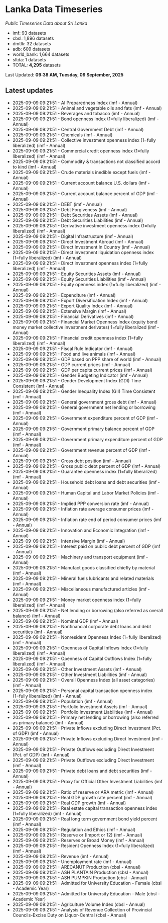 # Lanka Data Timeseries
*Public Timeseries Data about Sri Lanka*

* imf: 93 datasets
* cbsl: 1,896 datasets
* dmtlk: 32 datasets
* adb: 609 datasets
* world_bank: 1,664 datasets
* sltda: 1 datasets
* TOTAL: **4,295** datasets

Last Updated: **09:38 AM, Tuesday, 09 September, 2025**

## Latest updates

* 2025-09-09 09:21:51 - AI Preparedness Index (imf - Annual)
* 2025-09-09 09:21:51 - Animal and vegetable oils and fats (imf - Annual)
* 2025-09-09 09:21:51 - Beverages and tobacco (imf - Annual)
* 2025-09-09 09:21:51 - Bond openness index (1=fully liberalized) (imf - Annual)
* 2025-09-09 09:21:51 - Central Government Debt (imf - Annual)
* 2025-09-09 09:21:51 - Chemicals (imf - Annual)
* 2025-09-09 09:21:51 - Collective investment openness index (1=fully liberalized) (imf - Annual)
* 2025-09-09 09:21:51 - Commercial credit openness index (1=fully liberalized) (imf - Annual)
* 2025-09-09 09:21:51 - Commodity & transactions not classified accord to kind (imf - Annual)
* 2025-09-09 09:21:51 - Crude materials inedible except fuels (imf - Annual)
* 2025-09-09 09:21:51 - Current account balance U.S. dollars (imf - Annual)
* 2025-09-09 09:21:51 - Current account balance percent of GDP (imf - Annual)
* 2025-09-09 09:21:51 - DEBT (imf - Annual)
* 2025-09-09 09:21:51 - Debt Forgiveness (imf - Annual)
* 2025-09-09 09:21:51 - Debt Securities Assets (imf - Annual)
* 2025-09-09 09:21:51 - Debt Securities Liabilities (imf - Annual)
* 2025-09-09 09:21:51 - Derivative investment openness index (1=fully liberalized) (imf - Annual)
* 2025-09-09 09:21:51 - Digital Infrastructure (imf - Annual)
* 2025-09-09 09:21:51 - Direct Investment Abroad (imf - Annual)
* 2025-09-09 09:21:51 - Direct Investment In Country (imf - Annual)
* 2025-09-09 09:21:51 - Direct investment liquidation openness index (1=fully liberalized) (imf - Annual)
* 2025-09-09 09:21:51 - Direct investment openness index (1=fully liberalized) (imf - Annual)
* 2025-09-09 09:21:51 - Equity Securities Assets (imf - Annual)
* 2025-09-09 09:21:51 - Equity Securities Liabilities (imf - Annual)
* 2025-09-09 09:21:51 - Equity openness index (1=fully liberalized) (imf - Annual)
* 2025-09-09 09:21:51 - Expenditure (imf - Annual)
* 2025-09-09 09:21:51 - Export Diversification Index (imf - Annual)
* 2025-09-09 09:21:51 - Export Quality Index (imf - Annual)
* 2025-09-09 09:21:51 - Extensive Margin (imf - Annual)
* 2025-09-09 09:21:51 - Financial Derivatives (imf - Annual)
* 2025-09-09 09:21:51 - Financial Market Openness Index (equity bond money market collective investment derivates) 1=fully liberalized (imf - Annual)
* 2025-09-09 09:21:51 - Financial credit openness index (1=fully liberalized) (imf - Annual)
* 2025-09-09 09:21:51 - Fiscal Rule Indicator (imf - Annual)
* 2025-09-09 09:21:51 - Food and live animals (imf - Annual)
* 2025-09-09 09:21:51 - GDP based on PPP share of world (imf - Annual)
* 2025-09-09 09:21:51 - GDP current prices (imf - Annual)
* 2025-09-09 09:21:51 - GDP per capita current prices (imf - Annual)
* 2025-09-09 09:21:51 - Gender Budgeting Indicator (imf - Annual)
* 2025-09-09 09:21:51 - Gender Development Index (GDI) Time Consistent (imf - Annual)
* 2025-09-09 09:21:51 - Gender Inequality Index (GII) Time Consistent (imf - Annual)
* 2025-09-09 09:21:51 - General government gross debt (imf - Annual)
* 2025-09-09 09:21:51 - General government net lending or borrowing (imf - Annual)
* 2025-09-09 09:21:51 - Government expenditure percent of GDP (imf - Annual)
* 2025-09-09 09:21:51 - Government primary balance percent of GDP (imf - Annual)
* 2025-09-09 09:21:51 - Government primary expenditure percent of GDP (imf - Annual)
* 2025-09-09 09:21:51 - Government revenue percent of GDP (imf - Annual)
* 2025-09-09 09:21:51 - Gross debt position (imf - Annual)
* 2025-09-09 09:21:51 - Gross public debt percent of GDP (imf - Annual)
* 2025-09-09 09:21:51 - Guarantee openness index (1=fully liberalized) (imf - Annual)
* 2025-09-09 09:21:51 - Household debt loans and debt securities (imf - Annual)
* 2025-09-09 09:21:51 - Human Capital and Labor Market Policies (imf - Annual)
* 2025-09-09 09:21:51 - Implied PPP conversion rate (imf - Annual)
* 2025-09-09 09:21:51 - Inflation rate average consumer prices (imf - Annual)
* 2025-09-09 09:21:51 - Inflation rate end of period consumer prices (imf - Annual)
* 2025-09-09 09:21:51 - Innovation and Economic Integration (imf - Annual)
* 2025-09-09 09:21:51 - Intensive Margin (imf - Annual)
* 2025-09-09 09:21:51 - Interest paid on public debt percent of GDP (imf - Annual)
* 2025-09-09 09:21:51 - Machinery and transport equipment (imf - Annual)
* 2025-09-09 09:21:51 - Manufact goods classified chiefly by material (imf - Annual)
* 2025-09-09 09:21:51 - Mineral fuels lubricants and related materials (imf - Annual)
* 2025-09-09 09:21:51 - Miscellaneous manufactured articles (imf - Annual)
* 2025-09-09 09:21:51 - Money market openness index (1=fully liberalized) (imf - Annual)
* 2025-09-09 09:21:51 - Net lending or borrowing (also referred as overall balance) (imf - Annual)
* 2025-09-09 09:21:51 - Nominal GDP (imf - Annual)
* 2025-09-09 09:21:51 - Nonfinancial corporate debt loans and debt securities (imf - Annual)
* 2025-09-09 09:21:51 - Nonresident Openness Index (1=fully liberalized) (imf - Annual)
* 2025-09-09 09:21:51 - Openness of Capital Inflows Index (1=fully liberalized) (imf - Annual)
* 2025-09-09 09:21:51 - Openness of Capital Outflows Index (1=fully liberalized) (imf - Annual)
* 2025-09-09 09:21:51 - Other Investment Assets (imf - Annual)
* 2025-09-09 09:21:51 - Other Investment Liabilities (imf - Annual)
* 2025-09-09 09:21:51 - Overall Openness Index (all asset categories) (imf - Annual)
* 2025-09-09 09:21:51 - Personal capital transaction openness index (1=fully liberalized) (imf - Annual)
* 2025-09-09 09:21:51 - Population (imf - Annual)
* 2025-09-09 09:21:51 - Portfolio Investment Assets (imf - Annual)
* 2025-09-09 09:21:51 - Portfolio Investment Liabilities (imf - Annual)
* 2025-09-09 09:21:51 - Primary net lending or borrowing (also referred as primary balance) (imf - Annual)
* 2025-09-09 09:21:51 - Private Inflows excluding Direct Investment (Pct. of GDP) (imf - Annual)
* 2025-09-09 09:21:51 - Private Inflows excluding Direct Investment (imf - Annual)
* 2025-09-09 09:21:51 - Private Outflows excluding Direct Investment (Pct. of GDP) (imf - Annual)
* 2025-09-09 09:21:51 - Private Outflows excluding Direct Investment (imf - Annual)
* 2025-09-09 09:21:51 - Private debt loans and debt securities (imf - Annual)
* 2025-09-09 09:21:51 - Proxy for Official Other Investment Liabilities (imf - Annual)
* 2025-09-09 09:21:51 - Ratio of reserve or ARA metric (imf - Annual)
* 2025-09-09 09:21:51 - Real GDP growth rate percent (imf - Annual)
* 2025-09-09 09:21:51 - Real GDP growth (imf - Annual)
* 2025-09-09 09:21:51 - Real estate capital transaction openness index (1=fully liberalized) (imf - Annual)
* 2025-09-09 09:21:51 - Real long term government bond yield percent (imf - Annual)
* 2025-09-09 09:21:51 - Regulation and Ethics (imf - Annual)
* 2025-09-09 09:21:51 - Reserve or (Import or 12) (imf - Annual)
* 2025-09-09 09:21:51 - Reserves or Broad Money (imf - Annual)
* 2025-09-09 09:21:51 - Resident Openness Index (1=fully liberalized) (imf - Annual)
* 2025-09-09 09:21:51 - Revenue (imf - Annual)
* 2025-09-09 09:21:51 - Unemployment rate (imf - Annual)
* 2025-09-09 09:21:51 - ARECANUT Production (cbsl - Annual)
* 2025-09-09 09:21:51 - ASH PLANTAIN Production (cbsl - Annual)
* 2025-09-09 09:21:51 - ASH PUMPKIN Production (cbsl - Annual)
* 2025-09-09 09:21:51 - Admitted for University Education - Female (cbsl - Academic Year)
* 2025-09-09 09:21:51 - Admitted for University Education - Male (cbsl - Academic Year)
* 2025-09-09 09:21:51 - Agriculture Volume Index (cbsl - Annual)
* 2025-09-09 09:21:51 - Analysis of Revenue Collection of Provincial Councils-Excise Duty on Liquor-Central (cbsl - Annual)